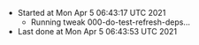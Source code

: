   - Started at Mon Apr  5 06:43:17 UTC 2021
    - Running tweak 000-do-test-refresh-deps...
  - Last done at Mon Apr  5 06:43:53 UTC 2021

